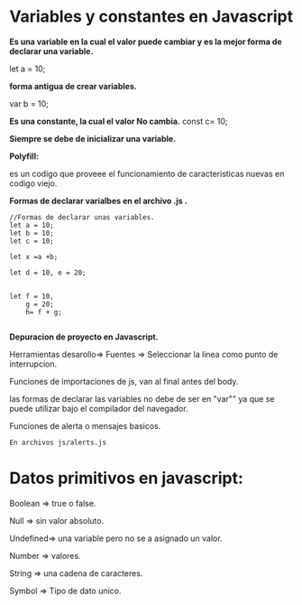 # Variables y constantes en Javascript

**Es una variable en la cual el valor puede cambiar y es la mejor forma de declarar una variable.**

let a = 10;

**forma antigua de crear variables.**

var b = 10;

**Es una constante,  la cual el valor No cambia.**
const c= 10;

**Siempre se debe de inicializar una variable.**

**Polyfill:**

es un codigo que proveee el funcionamiento de caracteristicas nuevas en codigo viejo.

**Formas de declarar varialbes en el archivo .js .**

```
//Formas de declarar unas variables.
let a = 10;
let b = 10;
let c = 10;

let x =a +b;

let d = 10, e = 20;


let f = 10,
    g = 20;
    h= f + g;


```

**Depuracion de proyecto en Javascript.**

Herramientas desarollo=> Fuentes  => Seleccionar la linea como punto de interrupcion.

Funciones de importaciones de js, van al final antes del body.

las formas de declarar las variables no debe de ser en "var""  ya que se puede utilizar bajo el compilador del navegador.

Funciones de alerta o mensajes basicos.

    En archivos js/alerts.js

# Datos primitivos en javascript:

Boolean => true o false.

Null => sin valor absoluto.

Undefined=> una variable pero no se a asignado un valor.

Number => valores.

String => una cadena de caracteres.

Symbol => Tipo de dato unico.
